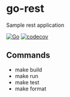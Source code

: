 # go-rest

Sample rest application

[![Go](https://github.com/gmvbr/go-rest/actions/workflows/go.yml/badge.svg)](https://github.com/gmvbr/go-rest/actions/workflows/go.yml)
[![codecov](https://codecov.io/gh/gmvbr/go-rest/branch/main/graph/badge.svg?token=DfBmi6LXwf)](https://codecov.io/gh/gmvbr/go-rest)

## Commands

- make build
- make run
- make test
- make format